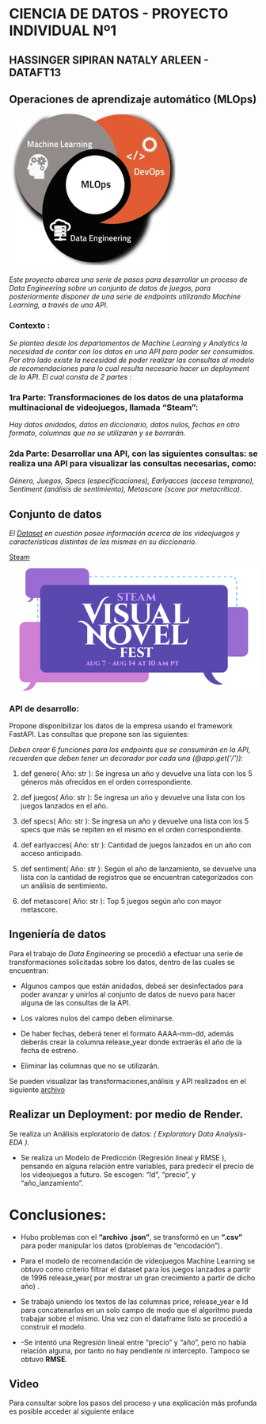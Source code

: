 
# CIENCIA DE DATOS - PROYECTO INDIVIDUAL Nº1
## HASSINGER SIPIRAN NATALY ARLEEN - DATAFT13 
## Operaciones de aprendizaje automático (MLOps)
![Imagen del steam](proyecto.png) 

*Este proyecto abarca una serie de pasos para desarrollar un proceso de Data Engineering sobre un conjunto de datos de juegos, para posteriormente disponer de una serie de endpoints utilizando Machine Learning, a través de una API.*


### Contexto : 
*Se plantea desde los departamentos de Machine Learning y Analytics la necesidad de contar con los datos en una API para poder ser consumidos. Por otro lado existe la necesidad de poder realizar las consultas al modelo de recomendaciones para lo cual resulta necesario hacer un deployment de la API. El cual consta de 2 partes :*

### 1ra Parte: Transformaciones de los datos de una plataforma multinacional de videojuegos, llamada “Steam”:
*Hay datos anidados, datos en diccionario, datos nulos, fechas en otro formato, columnas que no se utilizarán y se borrarán.*
### 2da Parte: Desarrollar una API, con las siguientes consultas: se realiza una API para visualizar las consultas necesarias, como: 
*Género, Juegos, Specs (especificaciones), Earlyacces (acceso temprano), Sentiment (análisis de sentimiento), Metascore (score por metacrítica).*

## Conjunto de datos
*El [Dataset](https://drive.google.com/drive/folders/1HqBG2-sUkz_R3h1dZU5F2uAzpRn7BSpj) en cuestión posee información acerca de los videojuegos y características distintas de las mismas en su diccionario.*
<!--Enlace-->
[Steam](steampowered.com)
<!--imagen-->

![Imagen del steam](steam.png)

### API de desarrollo:
Propone disponibilizar los datos de la empresa usando el framework FastAPI. Las consultas que propone son las siguientes:

*Deben crear 6 funciones para los endpoints que se consumirán en la API, recuerden que deben tener un decorador por cada una (@app.get('/')):*

1. def genero( Año: str ): Se ingresa un año y devuelve una lista con los 5 géneros más ofrecidos en el orden correspondiente.

2. def juegos( Año: str ): Se ingresa un año y devuelve una lista con los juegos lanzados en el año.

3. def specs( Año: str ): Se ingresa un año y devuelve una lista con los 5 specs que más se repiten en el mismo en el orden correspondiente.

4. def earlyacces( Año: str ): Cantidad de juegos lanzados en un año con acceso anticipado.

5. def sentiment( Año: str ): Según el año de lanzamiento, se devuelve una lista con la cantidad de registros que se encuentran categorizados con un análisis de sentimiento.

6. def metascore( Año: str ): Top 5 juegos según año con mayor metascore.

## Ingeniería de datos
Para el trabajo de *Data Engineering* se procedió a efectuar una serie de transformaciones solicitadas sobre los datos, dentro de las cuales se encuentran:

- Algunos campos que están anidados, debeá ser desinfectados para poder avanzar y unirlos al conjunto de datos de nuevo para hacer alguna de las consultas de la API.

- Los valores nulos del campo deben eliminarse.

- De haber fechas, deberá tener el formato AAAA-mm-dd, además deberás crear la columna release_year donde extraerás el año de la fecha de estreno.

- Eliminar las columnas que no se utilizarán.

Se pueden visualizar las transformaciones,análisis y API realizados en el siguiente [archivo](PI1.ipynb) 

## Realizar un Deployment: por medio de Render.
Se realiza un Análisis exploratorio de datos: *( Exploratory Data Analysis-EDA ).*

- Se realiza un Modelo de Predicción (Regresión lineal y RMSE ), pensando en alguna relación entre variables, para predecir el precio de los videojuegos a futuro. Se escogen: “Id", “precio”, y “año_lanzamiento”.

# Conclusiones:
- Hubo problemas con el **“archivo .json”**, se transformó en un **“.csv”** para poder manipular los datos (problemas de “encodación”).

- Para el modelo de recomendación de videojuegos Machine Learning se obtuvo como criterio filtrar el dataset para los juegos lanzados a partir de 1996 release_year( por mostrar un gran crecimiento a partir de dicho año) .

- Se trabajó uniendo los textos de las columnas price, release_year e Id para concatenarlos en un solo campo de modo que el algoritmo pueda trabajar sobre el mismo. Una vez con el dataframe listo se procedió a construir el modelo.

- -Se intentó una Regresión lineal entre “precio” y “año”, pero no había relación alguna, por tanto no hay pendiente ni intercepto. Tampoco se obtuvo **RMSE**.

## Video
Para consultar sobre los pasos del proceso y una explicación más profunda es posible acceder al siguiente enlace







